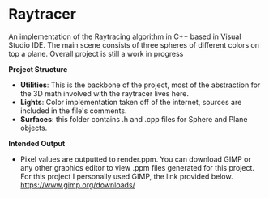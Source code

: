 # Raytracer

An implementation of the Raytracing algorithm in C++ based in Visual Studio IDE. The main scene consists of three spheres of different colors on top a plane. Overall project is still a work in progress

**Project Structure**

- **Utilities**: This is the backbone of the project, most of the abstraction for the 3D math involved with the raytracer lives here.
- **Lights**: Color implementation taken off of the internet, sources are included in the file's comments.
- **Surfaces**: this folder contains .h and .cpp files for Sphere and Plane objects.

**Intended Output**
- Pixel values are outputted to render.ppm. You can download GIMP or any other graphics editor to view .ppm files generated for this project.
For this project I personally used GIMP, the link provided below.
https://www.gimp.org/downloads/

